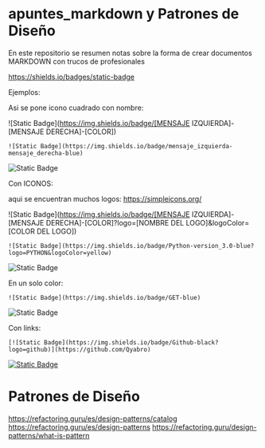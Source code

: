 # apuntes_markdown y Patrones de Diseño
En este repositorio se resumen notas sobre la forma de crear documentos MARKDOWN con trucos de profesionales


https://shields.io/badges/static-badge

Ejemplos:

Asi se pone icono cuadrado con nombre:

![Static Badge](https://img.shields.io/badge/[MENSAJE IZQUIERDA]-[MENSAJE DERECHA]-[COLOR])

`![Static Badge](https://img.shields.io/badge/mensaje_izquierda-mensaje_derecha-blue)`

![Static Badge](https://img.shields.io/badge/mensaje_izquierda-mensaje_derecha-blue)


Con ICONOS:

aqui se encuentran muchos logos: https://simpleicons.org/

![Static Badge](https://img.shields.io/badge/[MENSAJE IZQUIERDA]-[MENSAJE DERECHA]-[COLOR]?logo=[NOMBRE DEL LOGO]&logoColor=[COLOR DEL LOGO])

`![Static Badge](https://img.shields.io/badge/Python-version_3.0-blue?logo=PYTHON&logoColor=yellow)`

![Static Badge](https://img.shields.io/badge/Python-version_3.0-blue?logo=PYTHON&logoColor=yellow)


En un solo color:

`![Static Badge](https://img.shields.io/badge/GET-blue)`

![Static Badge](https://img.shields.io/badge/GET-blue)

Con links:

`[![Static Badge](https://img.shields.io/badge/Github-black?logo=github)](https://github.com/Qyabro)`

[![Static Badge](https://img.shields.io/badge/Github-black?logo=github)](https://github.com/Qyabro)

# Patrones de Diseño
https://refactoring.guru/es/design-patterns/catalog
https://refactoring.guru/es/design-patterns
https://refactoring.guru/design-patterns/what-is-pattern
